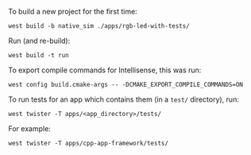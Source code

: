 To build a new project for the first time:

```shell
west build -b native_sim ./apps/rgb-led-with-tests/
```

Run (and re-build):

```
west build -t run
```

To export compile commands for Intellisense, this was run:

```shell
west config build.cmake-args -- -DCMAKE_EXPORT_COMPILE_COMMANDS=ON
```

To run tests for an app which contains them (in a `test/` directory), run:

```shell
west twister -T apps/<app_directory>/tests/
```

For example:

```shell
west twister -T apps/cpp-app-framework/tests/
```
